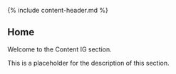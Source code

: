 {% include content-header.md %}

<h2 class="no-number">Home</h2>

Welcome to the Content IG section.

This is a placeholder for the description of this section.
